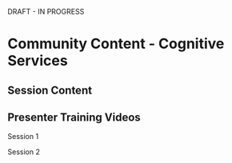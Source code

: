 DRAFT - IN PROGRESS

# Community Content - Cognitive Services #

## Session Content ##



## Presenter Training Videos ##

Session 1



Session 2

